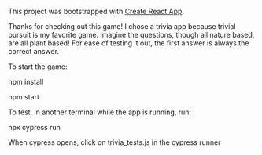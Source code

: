 This project was bootstrapped with [Create React App](https://github.com/facebook/create-react-app).


Thanks for checking out this game! I chose a trivia app because trivial pursuit is my favorite game. Imagine the questions, though all nature based, are all plant based! For ease of testing it out, the first answer is always the correct answer.

To start the game:

npm install

npm start

To test, in another terminal while the app is running, run:

npx cypress run

When cypress opens, click on trivia_tests.js in the cypress runner

